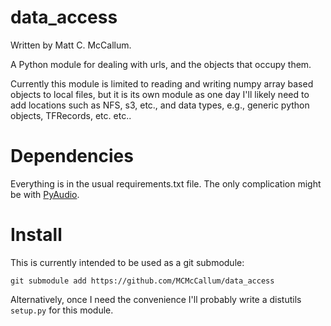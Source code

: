 
data_access
===

Written by Matt C. McCallum.

A Python module for dealing with urls, and the objects that occupy them.

Currently this module is limited to reading and writing numpy array based objects to local files, but it is its own
module as one day I'll likely need to add locations such as NFS, s3, etc., and data types, e.g., generic python objects,
TFRecords, etc. etc..

Dependencies
===

Everything is in the usual requirements.txt file. The only complication might be with
[PyAudio](https://people.csail.mit.edu/hubert/pyaudio/).

Install
===

This is currently intended to be used as a git submodule:

`git submodule add https://github.com/MCMcCallum/data_access`

Alternatively, once I need the convenience I'll probably write a distutils `setup.py` for this module.